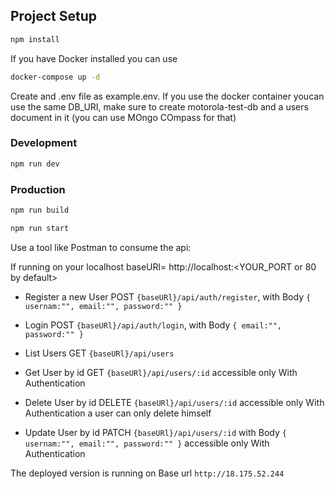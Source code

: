 
## Project Setup

```sh
npm install
```

If you have Docker installed you can use 
```sh
docker-compose up -d
```
Create and .env file as example.env. 
If you use the docker container youcan use the same DB_URI, make sure to create motorola-test-db and a users document in it (you can use MOngo COmpass for that)  
###  Development

```sh
npm run dev
```

### Production

```sh
npm run build
```
```sh
npm run start
```
Use a tool like Postman to consume the api:

If running on your localhost baseURl= http://localhost:<YOUR_PORT or 80 by default>

- Register a new User POST `{baseURl}/api/auth/register`, with Body ```{
        usernam:"", email:"", password:""
    }```

- Login  POST `{baseURl}/api/auth/login`, with Body ```{
         email:"", password:""
    }```

- List Users  GET `{baseURl}/api/users`

- Get User by id  GET `{baseURl}/api/users/:id` accessible only With Authentication
- Delete User by id  DELETE `{baseURl}/api/users/:id` accessible only With Authentication a user can only delete himself
- Update User by id  PATCH `{baseURl}/api/users/:id` with Body ```{
        usernam:"", email:"", password:""
    }``` accessible only With Authentication


The deployed version is running on 
Base url `http://18.175.52.244` 